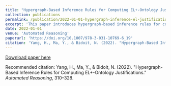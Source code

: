 ```yaml
---
title: "Hypergraph-Based Inference Rules for Computing EL+-Ontology Justifications"
collection: publications
permalink: /publication/2022-01-01-hypergraph-inference-el-justifications
excerpt: 'This paper introduces hypergraph-based inference rules for computing justifications in EL+-ontologies.'
date: 2022-01-01
venue: 'Automated Reasoning'
paperurl: 'https://doi.org/10.1007/978-3-031-10769-6_19'
citation: 'Yang, H., Ma, Y., & Bidoit, N. (2022). "Hypergraph-Based Inference Rules for Computing EL+-Ontology Justifications." <i>Automated Reasoning</i>, 310–328.'
---
```


[Download paper here](https://doi.org/10.1007/978-3-031-10769-6_19)

Recommended citation: Yang, H., Ma, Y., & Bidoit, N. (2022). "Hypergraph-Based Inference Rules for Computing EL+-Ontology Justifications." *Automated Reasoning*, 310–328.

